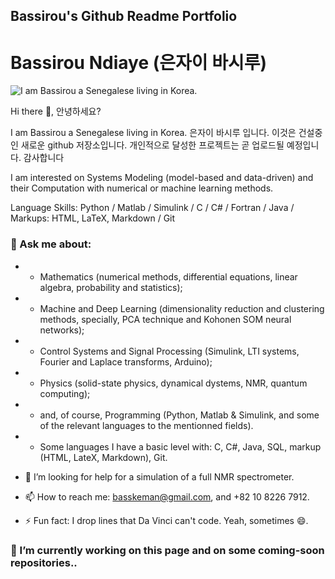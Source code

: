 ## Bassirou's Github Readme Portfolio

# Bassirou Ndiaye (은자이 바시루)

![I am Bassirou a Senegalese living in Korea.](https://pbs.twimg.com/profile_banners/377402778/1672025817/1080x360)


Hi there 👋, 안녕하세요?

I am Bassirou a Senegalese living in Korea. 은자이 바시루 입니다. 
이것은 건설중인 새로운 github 저장소입니다.  개인적으로 달성한 프로젝트는 곧 업로드될 예정입니다.  감사합니다

I am interested on Systems Modeling (model-based and data-driven) and their Computation with numerical or machine learning methods.


Language Skills: Python / Matlab / Simulink / C / C# / Fortran / Java / Markups: HTML, LaTeX, Markdown / Git

### 💬 Ask me about:
- - Mathematics (numerical methods, differential equations, linear algebra, probability and statistics);
- - Machine and Deep Learning (dimensionality reduction and clustering methods, specially, PCA technique and Kohonen SOM neural networks);
- - Control Systems and Signal Processing (Simulink, LTI systems, Fourier and Laplace transforms, Arduino);
- - Physics (solid-state physics, dynamical dystems, NMR, quantum computing); 
- - and, of course, Programming (Python, Matlab & Simulink, and some of the relevant languages to the mentionned fields).
- - Some languages I have a basic level with: C, C#, Java, SQL, markup (HTML, LateX, Markdown), Git.

- 🤔 I’m looking for help for a simulation of a full NMR spectrometer.
- 📫 How to reach me: basskeman@gmail.com, and +82 10 8226 7912.

- ⚡ Fun fact: I drop lines that Da Vinci can't code. Yeah, sometimes 😄.

### 🔭 I’m currently working on this page and on some coming-soon repositories..
